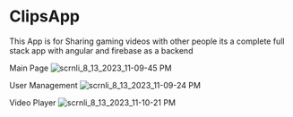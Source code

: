 # ClipsApp
This App is for Sharing gaming videos with other people 
its a complete full stack app with angular and firebase as a backend 

Main Page
![scrnli_8_13_2023_11-09-45 PM](https://github.com/AboubakrNasef/ClipsBeacon/assets/105270767/9aeda20a-5478-4492-ac54-3ad53928533b)

User Management
![scrnli_8_13_2023_11-09-24 PM](https://github.com/AboubakrNasef/ClipsBeacon/assets/105270767/ab06c117-8938-408a-8ef4-d3995d798a24)


Video Player
![scrnli_8_13_2023_11-10-21 PM](https://github.com/AboubakrNasef/ClipsBeacon/assets/105270767/e16c140a-7ca0-465a-96de-92d5f6d871c6)




